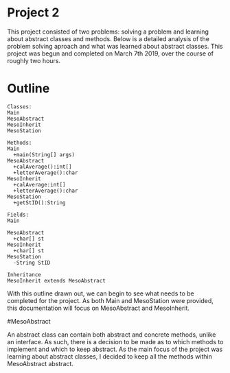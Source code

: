 # Project 2

  This project consisted of two problems: solving a problem and learning about abstract classes and methods.
  Below is a detailed analysis of the problem solving aproach and what was learned about abstract classes.
  This project was begun and completed on March 7th 2019, over the course of roughly two hours.
# Outline
  
    Classes:
    Main
    MesoAbstract
    MesoInherit
    MesoStation
    
    Methods:
    Main
      +main(String[] args)
    MesoAbstract
      +calAverage():int[]
      +letterAverage():char
    MesoInherit
      +calAverage:int[]
      +letterAverage():char
    MesoStation
      +getStID():String
      
    Fields:
    Main
     
    MesoAbstract
      +char[] st
    MesoInherit
      +char[] st
    MesoStation
      -String StID
      
    Inheritance
    MesoInherit extends MesoAbstract
    
  With this outline drawn out, we can begin to see what needs to be completed for the project. As both Main and MesoStation were
  provided, this documentation will focus on MesoAbstract and MesoInherit.
  
  #MesoAbstract
  
  An abstract class can contain both abstract and concrete methods, unlike an interface. As such, there is a decision to be made
  as to which methods to implement and which to keep abstract. As the main focus of the project was learning about abstract
  classes, I decided to keep all the methods within MesoAbstract abstract.
  
  
